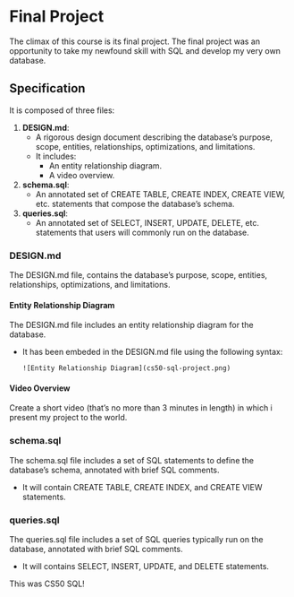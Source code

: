 # Final Project

The climax of this course is its final project. The final project was an opportunity to take my newfound skill with SQL and develop my very own database. 

## Specification
It is composed of three files:

1. **DESIGN.md**: 
    - A rigorous design document describing the database’s purpose, scope, entities, relationships, optimizations, and limitations. 
    - It includes:
        - An entity relationship diagram.
        - A video overview.
2. **schema.sql**: 
    - An annotated set of CREATE TABLE, CREATE INDEX, CREATE VIEW, etc. statements that compose the database’s schema.
3. **queries.sql**: 
    - An annotated set of SELECT, INSERT, UPDATE, DELETE, etc. statements that users will commonly run on the database.

### DESIGN.md
The DESIGN.md file, contains the database’s purpose, scope, entities, relationships, optimizations, and limitations. 

#### Entity Relationship Diagram
The DESIGN.md file includes an entity relationship diagram for the database. 

- It has been embeded in the DESIGN.md file using the following syntax:

    `![Entity Relationship Diagram](cs50-sql-project.png)`

#### Video Overview
Create a short video (that’s no more than 3 minutes in length) in which i present my project to the world.

### schema.sql
The schema.sql file includes a set of SQL statements to define the database’s schema, annotated with brief SQL comments.

- It will contain CREATE TABLE, CREATE INDEX, and CREATE VIEW statements.

### queries.sql
The queries.sql file includes a set of SQL queries typically run on the database, annotated with brief SQL comments.

- It will contains SELECT, INSERT, UPDATE, and DELETE statements.

This was CS50 SQL!